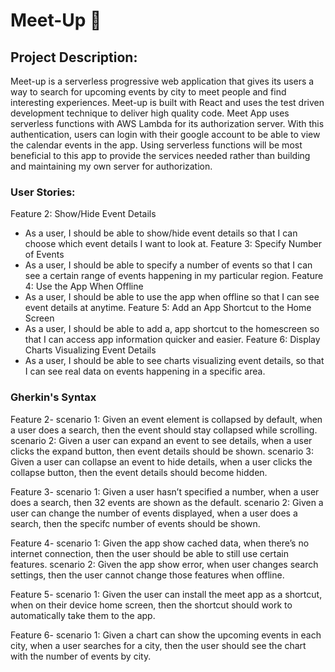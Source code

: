 # Meet-Up 📲
## Project Description:
Meet-up is a serverless progressive web application that gives its users a way to search for upcoming events by city to meet people and find interesting experiences.
Meet-up is built with React and uses the test driven development technique to deliver high quality code.
Meet App uses serverless functions with  AWS Lambda for its authorization server. With this authentication, users can login with their google account to be able to view the calendar events in the app. Using serverless functions will be most beneficial to this app to provide the services needed rather than building and maintaining my own server for authorization.
  

### User Stories: 
Feature 2: Show/Hide Event Details
- As a user, I should be able to show/hide event details so that I can choose which event details I want to look at.
Feature 3: Specify Number of Events
- As a user, I should be able to specify a number of events so that I can see a certain range of events happening in my particular region.
Feature 4: Use the App When Offline
- As a user, I should be able to use the app when offline so that I can see event details at anytime.
Feature 5: Add an App Shortcut to the Home Screen
- As a user, I should be able to add a, app shortcut to the homescreen so that I can access app information quicker and easier.
Feature 6: Display Charts Visualizing Event Details
- As a user, I should be able to see charts visualizing event details, so that I can see real data on events happening in a specific area.

### Gherkin's Syntax
Feature 2- 
scenario 1: Given an event element is collapsed by default, when a user does a search, then the event should stay collapsed while scrolling.
scenario 2: Given a user can expand an event to see details, when a user clicks the expand button, then event details should be shown.
scenario 3: Given a user can collapse an event to hide details, when a user clicks the collapse button, then the event details should become hidden.

Feature 3- 
scenario 1: Given a user hasn’t specified a number, when a user does a search, then 32 events are shown as the default. 
scenario 2: Given a user can change the number of events displayed, when a user does a search, then the specifc number of events should be shown.

Feature 4-
scenario 1: Given the app show cached data, when there’s no internet connection, then the user should be able to still use certain features.
scenario 2: Given the app show error, when user changes search settings, then the user cannot change those features when offline.

Feature 5-
scenario 1: Given the user can install the meet app as a shortcut, when on their device home screen, then the shortcut should work to automatically take them to the app.

Feature 6-
scenario 1: Given a chart can show the upcoming events in each city, when a user searches for a city, then the user should see the chart with the number of events by city. 
